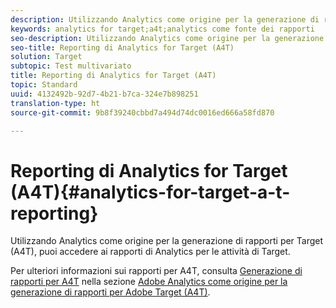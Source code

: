 ```yaml
---
description: Utilizzando Analytics come origine per la generazione di rapporti per Target (A4T), puoi accedere ai rapporti di Analytics per le attività di Target.
keywords: analytics for target;a4t;analytics come fonte dei rapporti
seo-description: Utilizzando Analytics come origine per la generazione di rapporti per Target (A4T), puoi accedere ai rapporti di Analytics per le attività di Target.
seo-title: Reporting di Analytics for Target (A4T)
solution: Target
subtopic: Test multivariato
title: Reporting di Analytics for Target (A4T)
topic: Standard
uuid: 4132492b-92d7-4b21-b7ca-324e7b898251
translation-type: ht
source-git-commit: 9b8f39240cbbd7a494d74dc0016ed666a58fd870

---
```



# Reporting di Analytics for Target (A4T){#analytics-for-target-a-t-reporting}

Utilizzando Analytics come origine per la generazione di rapporti per Target (A4T), puoi accedere ai rapporti di Analytics per le attività di Target.

Per ulteriori informazioni sui rapporti per A4T, consulta [Generazione di rapporti per A4T](../c-integrating-target-with-mac/a4t/reporting.md#concept_716AF8D545AD404EAAEE99A6DB7B9483) nella sezione [Adobe Analytics come origine per la generazione di rapporti per Adobe Target (A4T)](../c-integrating-target-with-mac/a4t/a4t.md#concept_7540C8C04259434AB6EE33B09F47A1DE).
